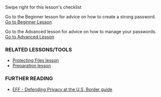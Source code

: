 [Title]: # (¿Y ahora qué?)
[Order]: # (12)

Swipe right for this lesson's checklist

Go to the Beginner lesson for advice on how to create a strong password.
[Go to Beginner Lesson](umbrella://lesson/passwords/0)

Go to the Advanced lesson for advice on how to manage your passwords.
[Go to Advanced Lesson](umbrella://lesson/passwords/1)

### RELATED LESSONS/TOOLS

*   [Protecting Files lesson](umbrella://lesson/protecting-files)
*   [Preparation lesson](umbrella://lesson/preparation) 

### FURTHER READING

*   [EFF - Defending Privacy at the U.S. Border guide](https://www.eff.org/wp/defending-privacy-us-border-guide-travelers-carrying-digital-devices)